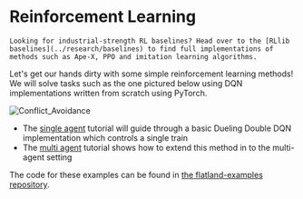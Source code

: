 Reinforcement Learning
===

```{note}
Looking for industrial-strength RL baselines? Head over to the [RLlib baselines](../research/baselines) to find full implementations of methods such as Ape-X, PPO and imitation learning algorithms.
```

Let's get our hands dirty with some simple reinforcement learning methods! We will solve tasks such as the one pictured below using DQN implementations written from scratch using PyTorch.

![Conflict_Avoidance](https://i.imgur.com/AvBHKaD.gif)

- The [single agent](rl/single-agent) tutorial will guide through a basic Dueling Double DQN implementation which controls a single train
- The [multi agent](rl/multi-agent) tutorial shows how to extend this method in to the multi-agent setting

The code for these examples can be found in [the flatland-examples repository](https://gitlab.aicrowd.com/flatland/flatland-examples).